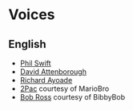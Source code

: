 # Voices

## English

- [Phil Swift](https://mega.nz/file/7Vw3XADR#idg7epG52an5Uh5JxjWunBmqAzXZBOJhpf4Xfm6hcmQ)
- [David Attenborough](https://drive.google.com/file/d/1Q3k8__LQ6U9RX4cNb4nAh0hqXVWHkF8b/view)
- [Richard Ayoade](https://drive.google.com/file/d/1LSin68kPuMY6h6OY9BTG-C7b-WmPTNO8/view)
- [2Pac](https://mega.nz/file/GIQQzRhD#NZBPAMojvp-kmTOBBLorFMW9VcbIHHAmrDBnlLo5hFI) courtesy of MarioBro
- [Bob Ross](https://mega.nz/file/HIRgyR7K#gNEUksRAGXOwDklUdxQUsCzn673ct4bzRpMo-w7-Mu0) courtesy of BibbyBob
